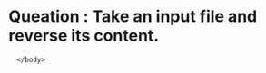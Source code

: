 <html>
    <body>
      <h1>Queation : Take an input file and reverse its content. </h1>
      
      </body>
 
  </html>
